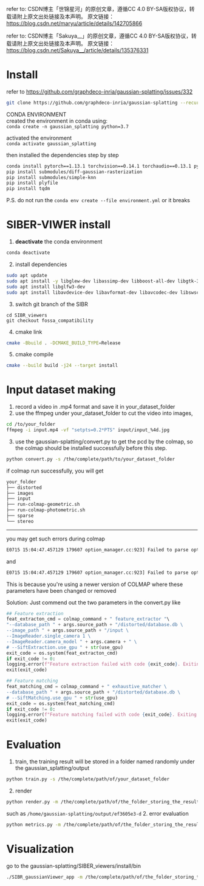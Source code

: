 refer to: CSDN博主「世锦星河」的原创文章，遵循CC 4.0 BY-SA版权协议，转载请附上原文出处链接及本声明。
原文链接：https://blog.csdn.net/maryu/article/details/142705866

refer to: CSDN博主「Sakuya__」的原创文章，遵循CC 4.0 BY-SA版权协议，转载请附上原文出处链接及本声明。
原文链接：https://blog.csdn.net/Sakuya__/article/details/135376331
# Install
refer to https://github.com/graphdeco-inria/gaussian-splatting/issues/332
```bash
git clone https://github.com/graphdeco-inria/gaussian-splatting --recursive
```

CONDA ENVIRONMENT  
created the environment in conda using:  
`conda create -n gaussian_splatting python=3.7`

activated the environment  
`conda activate gaussian_splatting`

then installed the dependencies step by step
```bash
conda install pytorch==1.13.1 torchvision==0.14.1 torchaudio==0.13.1 pytorch-cuda=11.7 -c pytorch -c nvidia
pip install submodules/diff-gaussian-rasterization
pip install submodules/simple-knn  
pip install plyfile  
pip install tqdm
```
P.S. do not run the `conda env create --file environment.yml` or it breaks
# SIBER-VIWER install
1. **deactivate** the conda environment
```bash
conda deactivate
```
2. install dependencies
```bash
sudo apt update
sudo apt install -y libglew-dev libassimp-dev libboost-all-dev libgtk-3-dev libopencv-dev libglfw3-dev libavdevice-dev libavcodec-dev libeigen3-dev libxxf86vm-dev libembree-dev
sudo apt install libglfw3-dev 
sudo apt install libavdevice-dev libavformat-dev libavcodec-dev libswscale-dev libavutil-dev  
```
3. switch git branch of the SIBR
```git
cd SIBR_viewers
git checkout fossa_compatibility
```
4. cmake link
```bash
cmake -Bbuild . -DCMAKE_BUILD_TYPE=Release
```
5. cmake compile
```bash
cmake --build build -j24 --target install
```

# Input dataset making
1. record a video in .mp4 format and save it in your_dataset_folder
2. use the ffmpeg under your_dataset_folder to cut the video into images, 
```bash
cd /to/your_folder
ffmpeg -i input.mp4 -vf "setpts=0.2*PTS" input/input_%4d.jpg
```
3. use the gaussian-splatting/convert.py to get the pcd by the colmap, so the colmap should be installed successfully before this step.
```bash
python convert.py -s /the/complete/path/to/your_dataset_folder
```
if colmap run successfully, you will get
```bash
your_folder
├── distorted
├── images
├── input
├── run-colmap-geometric.sh
├── run-colmap-photometric.sh
├── sparse
└── stereo
```

---
you may get such errors during colmap
```bash
E0715 15:04:47.457129 179607 option_manager.cc:923] Failed to parse options - unrecognised option '--SiftExtraction.use_gpu'. ERROR:root:Feature extraction failed with code 256. Exiting.
```
and
```bash
E0715 15:04:47.457129 179607 option_manager.cc:923] Failed to parse options - unrecognised option '--SiftMatching.use_gpu'. ERROR:root:Feature extraction failed with code 256. Exiting.
```
This is because you're using a newer version of COLMAP where these parameters have been changed or removed

Solution:
Just commend out the two parameters in the convert.py like
```python
## Feature extraction
feat_extracton_cmd = colmap_command + " feature_extractor "\
"--database_path " + args.source_path + "/distorted/database.db \
--image_path " + args.source_path + "/input \
--ImageReader.single_camera 1 \
--ImageReader.camera_model " + args.camera + " \
# --SiftExtraction.use_gpu " + str(use_gpu)
exit_code = os.system(feat_extracton_cmd)
if exit_code != 0:
logging.error(f"Feature extraction failed with code {exit_code}. Exiting.")
exit(exit_code)

## Feature matching
feat_matching_cmd = colmap_command + " exhaustive_matcher \
--database_path " + args.source_path + "/distorted/database.db \
# --SiftMatching.use_gpu " + str(use_gpu)
exit_code = os.system(feat_matching_cmd)
if exit_code != 0:
logging.error(f"Feature matching failed with code {exit_code}. Exiting.")
exit(exit_code)
```
# Evaluation
1. train, the training result will be stored in a folder named randomly under the gaussian_splatting/output 
```bash
python train.py -s /the/complete/path/of/your_dataset_folder
```
2.  render
```bash
python render.py -m /the/complete/path/of/the_folder_storing_the_result
```
such as `/home/gaussian-splatting/output/ef3605e3-d`
2. error evaluation
```bash
python metrics.py -m /the/complete/path/of/the_folder_storing_the_result
```
# Visualization
go to the gaussian-splatting/SIBER_viewers/install/bin
```bash
./SIBR_gaussianViewer_app -m /the/complete/path/of/the_folder_storing_the_result
```
